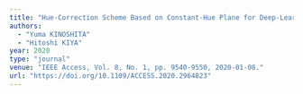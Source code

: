 ```yaml
---
title: "Hue-Correction Scheme Based on Constant-Hue Plane for Deep-Learning-Based Color-Image Enhancement"
authors:
  - "Yuma KINOSHITA"
  - "Hitoshi KIYA"
year: 2020
type: "journal"
venue: "IEEE Access, Vol. 8, No. 1, pp. 9540-9550, 2020-01-08."
url: "https://doi.org/10.1109/ACCESS.2020.2964823"
---
```

